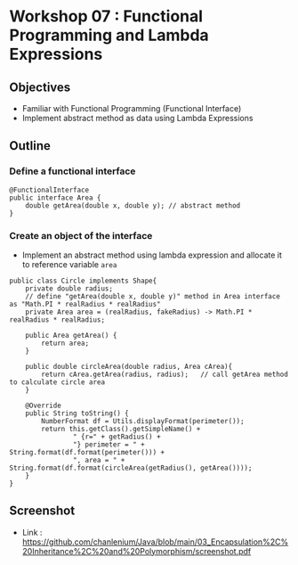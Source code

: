 # Workshop 07 : Functional Programming and Lambda Expressions

## Objectives
* Familiar with Functional Programming (Functional Interface)
* Implement abstract method as data using Lambda Expressions

## Outline
### Define a functional interface
```
@FunctionalInterface
public interface Area {
    double getArea(double x, double y); // abstract method
}
```
### Create an object of the interface
* Implement an abstract method using lambda expression and allocate it to reference variable `area`
```
public class Circle implements Shape{
    private double radius;
    // define "getArea(double x, double y)" method in Area interface as "Math.PI * realRadius * realRadius"
    private Area area = (realRadius, fakeRadius) -> Math.PI * realRadius * realRadius;

    public Area getArea() {
        return area;
    }

    public double circleArea(double radius, Area cArea){
        return cArea.getArea(radius, radius);   // call getArea method to calculate circle area
    }

    @Override
    public String toString() {
        NumberFormat df = Utils.displayFormat(perimeter());
        return this.getClass().getSimpleName() +
                " {r=" + getRadius() +
                "} perimeter = " + String.format(df.format(perimeter())) +
                ", area = " + String.format(df.format(circleArea(getRadius(), getArea())));
    }
}

```

## Screenshot
* Link : https://github.com/chanlenium/Java/blob/main/03_Encapsulation%2C%20Inheritance%2C%20and%20Polymorphism/screenshot.pdf
